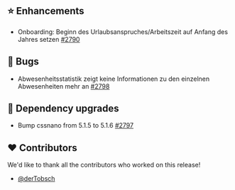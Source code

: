 ## ⭐ Enhancements

- Onboarding: Beginn des Urlaubsanspruches/Arbeitszeit auf Anfang des Jahres setzen [#2790](https://github.com/urlaubsverwaltung/urlaubsverwaltung/issues/2790)

## 🐞 Bugs

- Abwesenheitsstatistik zeigt keine Informationen zu den einzelnen Abwesenheiten mehr an [#2798](https://github.com/urlaubsverwaltung/urlaubsverwaltung/issues/2798)

## 🔨 Dependency upgrades

- Bump cssnano from 5.1.5 to 5.1.6 [#2797](https://github.com/urlaubsverwaltung/urlaubsverwaltung/pull/2797)

## ❤️ Contributors

We'd like to thank all the contributors who worked on this release!

- [@derTobsch](https://github.com/derTobsch)
